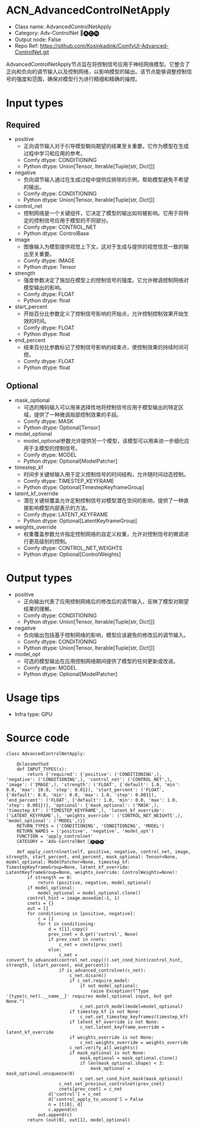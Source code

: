 # ACN_AdvancedControlNetApply
- Class name: AdvancedControlNetApply
- Category: Adv-ControlNet 🛂🅐🅒🅝
- Output node: False
- Repo Ref: https://github.com/Kosinkadink/ComfyUI-Advanced-ControlNet.git

AdvancedControlNetApply节点旨在将控制信号应用于神经网络模型。它整合了正向和负向的调节输入以及控制网络，以影响模型的输出。该节点能够调整控制信号的强度和范围，确保对模型行为进行精细和精确的操控。

# Input types
## Required
- positive
    - 正向调节输入对于引导模型朝向期望的结果至关重要。它作为模型在生成过程中学习和应用的参考。
    - Comfy dtype: CONDITIONING
    - Python dtype: Union[Tensor, Iterable[Tuple[str, Dict]]]
- negative
    - 负向调节输入通过在生成过程中提供应排除的示例，帮助模型避免不希望的输出。
    - Comfy dtype: CONDITIONING
    - Python dtype: Union[Tensor, Iterable[Tuple[str, Dict]]]
- control_net
    - 控制网络是一个关键组件，它决定了模型的输出如何被影响。它用于将特定的控制信号应用于模型的不同部分。
    - Comfy dtype: CONTROL_NET
    - Python dtype: ControlBase
- image
    - 图像输入为模型提供视觉上下文，这对于生成与提供的视觉信息一致的输出至关重要。
    - Comfy dtype: IMAGE
    - Python dtype: Tensor
- strength
    - 强度参数决定了施加在模型上的控制信号的强度。它允许微调控制网络对模型输出的影响。
    - Comfy dtype: FLOAT
    - Python dtype: float
- start_percent
    - 开始百分比参数定义了控制信号影响的开始点，允许控制控制效果开始生效的时间。
    - Comfy dtype: FLOAT
    - Python dtype: float
- end_percent
    - 结束百分比参数标记了控制信号影响的结束点，使控制效果的持续时间可控。
    - Comfy dtype: FLOAT
    - Python dtype: float
## Optional
- mask_optional
    - 可选的掩码输入可以用来选择性地将控制信号应用于模型输出的特定区域，提供了一种微调局部控制效果的手段。
    - Comfy dtype: MASK
    - Python dtype: Optional[Tensor]
- model_optional
    - model_optional参数允许提供另一个模型，该模型可以用来进一步细化应用于主模型的控制信号。
    - Comfy dtype: MODEL
    - Python dtype: Optional[ModelPatcher]
- timestep_kf
    - 时间步关键帧输入用于定义控制信号的时间结构，允许随时间动态控制。
    - Comfy dtype: TIMESTEP_KEYFRAME
    - Python dtype: Optional[TimestepKeyframeGroup]
- latent_kf_override
    - 潜在关键帧覆盖允许定制控制信号对模型潜在空间的影响，提供了一种直接影响模型内部表示的方法。
    - Comfy dtype: LATENT_KEYFRAME
    - Python dtype: Optional[LatentKeyframeGroup]
- weights_override
    - 权重覆盖参数允许指定控制网络的自定义权重，允许对控制信号的微调进行更高级别的控制。
    - Comfy dtype: CONTROL_NET_WEIGHTS
    - Python dtype: Optional[ControlWeights]

# Output types
- positive
    - 正向输出代表了应用控制网络后的修改后的调节输入，反映了模型对期望结果的理解。
    - Comfy dtype: CONDITIONING
    - Python dtype: Union[Tensor, Iterable[Tuple[str, Dict]]]
- negative
    - 负向输出包括基于控制网络的影响，模型应该避免的修改后的调节输入。
    - Comfy dtype: CONDITIONING
    - Python dtype: Union[Tensor, Iterable[Tuple[str, Dict]]]
- model_opt
    - 可选的模型输出在应用控制网络期间提供了模型的任何更新或改进。
    - Comfy dtype: MODEL
    - Python dtype: Optional[ModelPatcher]

# Usage tips
- Infra type: GPU

# Source code
```
class AdvancedControlNetApply:

    @classmethod
    def INPUT_TYPES(s):
        return {'required': {'positive': ('CONDITIONING',), 'negative': ('CONDITIONING',), 'control_net': ('CONTROL_NET',), 'image': ('IMAGE',), 'strength': ('FLOAT', {'default': 1.0, 'min': 0.0, 'max': 10.0, 'step': 0.01}), 'start_percent': ('FLOAT', {'default': 0.0, 'min': 0.0, 'max': 1.0, 'step': 0.001}), 'end_percent': ('FLOAT', {'default': 1.0, 'min': 0.0, 'max': 1.0, 'step': 0.001})}, 'optional': {'mask_optional': ('MASK',), 'timestep_kf': ('TIMESTEP_KEYFRAME',), 'latent_kf_override': ('LATENT_KEYFRAME',), 'weights_override': ('CONTROL_NET_WEIGHTS',), 'model_optional': ('MODEL',)}}
    RETURN_TYPES = ('CONDITIONING', 'CONDITIONING', 'MODEL')
    RETURN_NAMES = ('positive', 'negative', 'model_opt')
    FUNCTION = 'apply_controlnet'
    CATEGORY = 'Adv-ControlNet 🛂🅐🅒🅝'

    def apply_controlnet(self, positive, negative, control_net, image, strength, start_percent, end_percent, mask_optional: Tensor=None, model_optional: ModelPatcher=None, timestep_kf: TimestepKeyframeGroup=None, latent_kf_override: LatentKeyframeGroup=None, weights_override: ControlWeights=None):
        if strength == 0:
            return (positive, negative, model_optional)
        if model_optional:
            model_optional = model_optional.clone()
        control_hint = image.movedim(-1, 1)
        cnets = {}
        out = []
        for conditioning in [positive, negative]:
            c = []
            for t in conditioning:
                d = t[1].copy()
                prev_cnet = d.get('control', None)
                if prev_cnet in cnets:
                    c_net = cnets[prev_cnet]
                else:
                    c_net = convert_to_advanced(control_net.copy()).set_cond_hint(control_hint, strength, (start_percent, end_percent))
                    if is_advanced_controlnet(c_net):
                        c_net.disarm()
                        if c_net.require_model:
                            if not model_optional:
                                raise Exception(f"Type '{type(c_net).__name__}' requires model_optional input, but got None.")
                            c_net.patch_model(model=model_optional)
                        if timestep_kf is not None:
                            c_net.set_timestep_keyframes(timestep_kf)
                        if latent_kf_override is not None:
                            c_net.latent_keyframe_override = latent_kf_override
                        if weights_override is not None:
                            c_net.weights_override = weights_override
                        c_net.verify_all_weights()
                        if mask_optional is not None:
                            mask_optional = mask_optional.clone()
                            if len(mask_optional.shape) < 3:
                                mask_optional = mask_optional.unsqueeze(0)
                            c_net.set_cond_hint_mask(mask_optional)
                    c_net.set_previous_controlnet(prev_cnet)
                    cnets[prev_cnet] = c_net
                d['control'] = c_net
                d['control_apply_to_uncond'] = False
                n = [t[0], d]
                c.append(n)
            out.append(c)
        return (out[0], out[1], model_optional)
```
